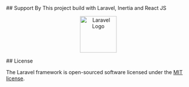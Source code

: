 <div>
## Support By
This project build with Laravel, Inertia and React JS
<p align="center"><a href="https://laravel.com" target="_blank"><img src="https://raw.githubusercontent.com/laravel/art/master/logo-lockup/5%20SVG/2%20CMYK/1%20Full%20Color/laravel-logolockup-cmyk-red.svg" width="100" alt="Laravel Logo"></a></p>
</div>
## License

The Laravel framework is open-sourced software licensed under the [MIT license](https://opensource.org/licenses/MIT).
